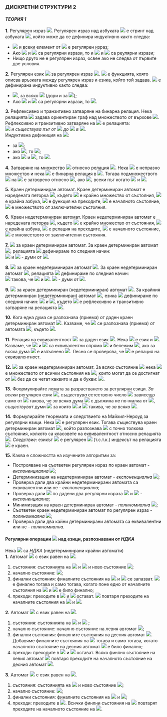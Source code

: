 ### ДИСКРЕТНИ СТРУКТУРИ 2
#### *ТЕОРИЯ 1*

**1.** Регулярен израз <img src="https://latex.codecogs.com/svg.latex?\Large&space;\alpha">. Регулярен израз над азбуката <img src="https://latex.codecogs.com/svg.latex?\Large&space;\sum"> е стринг над азбуката <img src="https://latex.codecogs.com/svg.latex?\Large&space;\sum\cup\{\varnothing{,\cdot},\cup{,}\ast\}">, който може да се дефинира индуктивно както следва:
- <img src="https://latex.codecogs.com/svg.latex?\Large&space;\varnothing"> и всеки елемент от <img src="https://latex.codecogs.com/svg.latex?\Large&space;\sum"> е регулярен израз;
- Ако <img src="https://latex.codecogs.com/svg.latex?\Large&space;\alpha"> и <img src="https://latex.codecogs.com/svg.latex?\Large&space;\beta"> са регулярни изрази, то и <img src="https://latex.codecogs.com/svg.latex?\Large&space;\alpha{\cdot}\beta{,{\;}}\alpha{\cup}\beta"> и <img src="https://latex.codecogs.com/svg.latex?\Large&space;\alpha^{\ast}"> са реулярни изрази;
- Нищо друго не е регулярен израз, освен ако не следва от първите две условия.

**2.** Регулярен език <img src="https://latex.codecogs.com/svg.latex?\Large&space;L(\alpha)"> за регулярен израз <img src="https://latex.codecogs.com/svg.latex?\Large&space;\alpha">. <img src="https://latex.codecogs.com/svg.latex?\Large&space;L"> е функцията, която описва връзката между регулярен израз и езика, който той задава. <img src="https://latex.codecogs.com/svg.latex?\Large&space;L"> е дефинирана индуктивно както следва:
- <img src="https://latex.codecogs.com/svg.latex?\Large&space;L(\varnothing)=\varnothing{,{\;}}L(a)=\{a\}{\;}">, за всяко <img src="https://latex.codecogs.com/svg.latex?\Large&space;a\in{\sum}"> (дори и за <img src="https://latex.codecogs.com/svg.latex?\Large&space;a=\epsilon">);
- Ако <img src="https://latex.codecogs.com/svg.latex?\Large&space;\alpha"> и <img src="https://latex.codecogs.com/svg.latex?\Large&space;\beta"> са регулярни изрази, то <img src="https://latex.codecogs.com/svg.latex?\Large&space;L(\alpha{\cdot}\beta)=L(\alpha)\cdot{L(\beta)},{\;}L(\alpha\cup\beta)=L(\alpha)\cup{L(\beta)},{\;}L(\alpha^{\ast})=\big(L(\alpha)\big)^{\ast}">.

**3.** Рефлексивно и транзитивно затваряне на бинарна релация. Нека релацията <img src="https://latex.codecogs.com/svg.latex?\Large&space;R\subseteq{A^2}"> задава ориентиран граф над множеството от върхове <img src="https://latex.codecogs.com/svg.latex?\Large&space;A">. Рефлексивно и транзитивно затваряне на <img src="https://latex.codecogs.com/svg.latex?\Large&space;R"> е релацията:<br> <img src="https://latex.codecogs.com/svg.latex?\Large&space;R^{\ast}=\{(a,b):a,b\in{A}"> *и съществува път от* <img src="https://latex.codecogs.com/svg.latex?\Large&space;a"> *до* <img src="https://latex.codecogs.com/svg.latex?\Large&space;b"> *в* <img src="https://latex.codecogs.com/svg.latex?\Large&space;R\}">.<br>
Индуктивна дефиниция на <img src="https://latex.codecogs.com/svg.latex?\Large&space;R^{\ast}">:<br>
- за <img src="https://latex.codecogs.com/svg.latex?\Large&space;\forall{a}\in{A},{\;}(a,a)\in{R^{\ast}}">;
- ако <img src="https://latex.codecogs.com/svg.latex?\Large&space;(a,b)\in{R}">, то <img src="https://latex.codecogs.com/svg.latex?\Large&space;(a,b)\in{R^{\ast}}">;
- ако <img src="https://latex.codecogs.com/svg.latex?\Large&space;(a,b)\in{R^{\ast}}"> и <img src="https://latex.codecogs.com/svg.latex?\Large&space;(b,c)\in{R^{\ast}}">, то <img src="https://latex.codecogs.com/svg.latex?\Large&space;(a,c)\in{R^{\ast}}">.

**4.** Затваряне на множество <img src="https://latex.codecogs.com/svg.latex?\Large&space;B\subseteq{A}"> относно релация <img src="https://latex.codecogs.com/svg.latex?\Large&space;B\subseteq{A^2}">. Нека <img src="https://latex.codecogs.com/svg.latex?\Large&space;A"> e непразно множество и нека <img src="https://latex.codecogs.com/svg.latex?\Large&space;R\subseteq{A^2}"> е бинарна релация в <img src="https://latex.codecogs.com/svg.latex?\Large&space;A">. Тогава подмножеството <img src="https://latex.codecogs.com/svg.latex?\Large&space;B"> на <img src="https://latex.codecogs.com/svg.latex?\Large&space;A{\;}{\;}(B\subseteq{A})"> е затворено относно <img src="https://latex.codecogs.com/svg.latex?\Large&space;R">, ако <img src="https://latex.codecogs.com/svg.latex?\Large&space;b_2\in{B}">, всеки път когато <img src="https://latex.codecogs.com/svg.latex?\Large&space;b_1\in{B}"> и <img src="https://latex.codecogs.com/svg.latex?\Large&space;(b_1,b_2)\in{R}">.

**5.** Краен детерминиран автомат. Краен детерминиран автомат е наредената петорка <img src="https://latex.codecogs.com/svg.latex?\Large&space;M=(K,\sum{,}\delta{,}s,F)">, където <img src="https://latex.codecogs.com/svg.latex?\Large&space;K"> е крайно множество от състояния, <img src="https://latex.codecogs.com/svg.latex?\Large&space;\sum"> е крайна азбука, <img src="https://latex.codecogs.com/svg.latex?\Large&space;\delta{:}K\times{\sum}\rightarrow{K}"> е функция на преходите, <img src="https://latex.codecogs.com/svg.latex?\Large&space;s\in{K}"> е началното състояние, <img src="https://latex.codecogs.com/svg.latex?\Large&space;F\subseteq{K}"> е множеството от заключителни състояния.

**6.** Краен недетерминиран автомат. Краен недетерминиран автомат е наредената петорка <img src="https://latex.codecogs.com/svg.latex?\Large&space;M=(K,\sum{,}\Delta{,}s,F)">, където <img src="https://latex.codecogs.com/svg.latex?\Large&space;K"> е крайно множество от състояния, <img src="https://latex.codecogs.com/svg.latex?\Large&space;\sum"> е крайна азбука, <img src="https://latex.codecogs.com/svg.latex?\Large&space;\Delta\subseteq{K}\times{(\sum\cup\{\epsilon\})}\times{K}"> е релация на преходите, <img src="https://latex.codecogs.com/svg.latex?\Large&space;s\in{K}"> е началното състояние, <img src="https://latex.codecogs.com/svg.latex?\Large&space;F\subseteq{K}"> е множеството от заключителни състояния.

**7.** <img src="https://latex.codecogs.com/svg.latex?\Large&space;\vdash_M"> за краен детерминиран автомат. За краен детерминиран автомат <img src="https://latex.codecogs.com/svg.latex?\Large&space;M=(K,\sum{,}\delta{,}s,F)">, релацията <img src="https://latex.codecogs.com/svg.latex?\Large&space;\vdash_M"> дефинираме по следния начин:<br>
<img src="https://latex.codecogs.com/svg.latex?\Large&space;(q,w)\vdash_M(q',w')\Leftrightarrow{w=aw'}"> и <img src="https://latex.codecogs.com/svg.latex?\Large&space;\delta{(q,a)}=q',a\in{\sum};{\;}q,q'\in{K};{\;}w,w'"> - думи от <img src="https://latex.codecogs.com/svg.latex?\Large&space;\sum^{\ast}">.

**8.** <img src="https://latex.codecogs.com/svg.latex?\Large&space;\vdash_M"> за краен недетерминиран автомат <img src="https://latex.codecogs.com/svg.latex?\Large&space;M">. За краен недетерминиран автомат <img src="https://latex.codecogs.com/svg.latex?\Large&space;M=(K,\sum{,}\Delta{,}s,F)">, релацията <img src="https://latex.codecogs.com/svg.latex?\Large&space;\vdash_M"> дефинираме по следния начин:<br>
<img src="https://latex.codecogs.com/svg.latex?\Large&space;(q,w)\vdash_M{(q',w')}\Leftrightarrow{\exists{u}}\in{\sum}\cup\{\epsilon\}"> такова, че <img src="https://latex.codecogs.com/svg.latex?\Large&space;w=uw'"> и <img src="https://latex.codecogs.com/svg.latex?\Large&space;(q,u,q')\in\Delta">. <img src="https://latex.codecogs.com/svg.latex?\Large&space;q,q'\in{K};{\;}w,w'"> - думи от <img src="https://latex.codecogs.com/svg.latex?\Large&space;\sum{\ast}">.

**9.** <img src="https://latex.codecogs.com/svg.latex?\Large&space;L(M)"> за краен детерминиран (недетерминиран) автомат <img src="https://latex.codecogs.com/svg.latex?\Large&space;M">. За крайния детерминиран (недетерминиран) автомат <img src="https://latex.codecogs.com/svg.latex?\Large&space;M=(K,\sum{,}\Delta{,}s,F)">, езика <img src="https://latex.codecogs.com/svg.latex?\Large&space;L(M)"> дефинираме по следния начин: <img src="https://latex.codecogs.com/svg.latex?\Large&space;L(M)=\{w|w\in{\sum}\ast"> *и* <img src="https://latex.codecogs.com/svg.latex?\Large&space;(s,w)\vdash_M^{\ast}(q,\epsilon{)},q\in{F}\}">, където <img src="https://latex.codecogs.com/svg.latex?\Large&space;\vdash_M^{\ast}"> е рефлексивно и транзитивно затваряне на релацията <img src="https://latex.codecogs.com/svg.latex?\Large&space;\vdash_M^{\ast}">.

**10.** Кога една дума се разпознава (приема) от даден краен детерминиран автомат <img src="https://latex.codecogs.com/svg.latex?\Large&space;M">. Казваме, че <img src="https://latex.codecogs.com/svg.latex?\Large&space;w\in{\sum{\ast}}"> се разпознава (приема) от автомата <img src="https://latex.codecogs.com/svg.latex?\Large&space;M=(K,\sum{,}\delta{,}s,F)\Leftrightarrow{(s,w)\vdash_M^{\ast}}(f,\epsilon)">, където <img src="https://latex.codecogs.com/svg.latex?\Large&space;w\in\sum{\ast},f\in{F}">.

**11.** Релация на еквивалентност <img src="https://latex.codecogs.com/svg.latex?\Large&space;\approx_L"> за даден език <img src="https://latex.codecogs.com/svg.latex?\Large&space;L">. Нека <img src="https://latex.codecogs.com/svg.latex?\Large&space;L\subseteq{\sum{\ast}}"> е език и <img src="https://latex.codecogs.com/svg.latex?\Large&space;x,y\in\sum{\ast}">. Казваме, че <img src="https://latex.codecogs.com/svg.latex?\Large&space;x"> и <img src="https://latex.codecogs.com/svg.latex?\Large&space;y"> са еквивалентни спрямо <img src="https://latex.codecogs.com/svg.latex?\Large&space;L"> и бележим <img src="https://latex.codecogs.com/svg.latex?\Large&space;x\approx_L{y}">, ако за всяка дума <img src="https://latex.codecogs.com/svg.latex?\Large&space;z\in\sum{\ast}"> е изпълнено <img src="https://latex.codecogs.com/svg.latex?\Large&space;xz\in{L}\Leftrightarrow{yz\in{L}}">. Лесно се проверява, че <img src="https://latex.codecogs.com/svg.latex?\Large&space;\approx_L"> е релация на еквивалентност.

**12.** <img src="https://latex.codecogs.com/svg.latex?\Large&space;E(q)"> за краен недетерминиран автомат. За всяко състояние <img src="https://latex.codecogs.com/svg.latex?\Large&space;q\in{K}"> нека <img src="https://latex.codecogs.com/svg.latex?\Large&space;E(q)"> е множеството от всички състояния на <img src="https://latex.codecogs.com/svg.latex?\Large&space;M">, които могат да се достигнат от <img src="https://latex.codecogs.com/svg.latex?\Large&space;q"> без да се четат каквито и да е букви: <img src="https://latex.codecogs.com/svg.latex?\Large&space;E(q)=\{p\in{K}:(q,\epsilon)\vdash_M^{\ast}(p,\epsilon)\}">.

**13.** Фоормулирайте лемата за разрастването за регулярни езици. *За всеки* регулярен език <img src="https://latex.codecogs.com/svg.latex?\Large&space;L">, *съществува* естествено число <img src="https://latex.codecogs.com/svg.latex?\Large&space;n\ge{1}"> зависещо само от <img src="https://latex.codecogs.com/svg.latex?\Large&space;L"> такова, че *за всякa* дума  <img src="https://latex.codecogs.com/svg.latex?\Large&space;w\in{L}"> с дължина не по-малка от <img src="https://latex.codecogs.com/svg.latex?\Large&space;n{\;}:{\;}|w|\ge{n}">, *съществуват* думи <img src="https://latex.codecogs.com/svg.latex?\Large&space;x,y,z"> за които <img src="https://latex.codecogs.com/svg.latex?\Large&space;x\cdot{y}\cdot{z}=w,{\;}y\neq\epsilon"> *и*  <img src="https://latex.codecogs.com/svg.latex?\Large&space;|x\cdot{y}|\le{n}"> такива, че *за всяко* <img src="https://latex.codecogs.com/svg.latex?\Large&space;i\in\mathbb{N}{\;}:{\;}x\cdot{y^i}\cdot{z}\in{L}">.

**14.** Формулирайте теоремата и следствието на Майхил-Нероуд за регулярни езици. Нека <img src="https://latex.codecogs.com/svg.latex?\Large&space;L\subset{\sum{\ast}}"> е регулярен език. Тогава съществува краен детерминиран автомат <img src="https://latex.codecogs.com/svg.latex?\Large&space;M">, който разпознава <img src="https://latex.codecogs.com/svg.latex?\Large&space;L"> с точно толкова състояния, колкото са класовете на еквивалентност относно релацията <img src="https://latex.codecogs.com/svg.latex?\Large&space;\approx_L">. *Следствие:* езикът <img src="https://latex.codecogs.com/svg.latex?\Large&space;L"> е регулярен <img src="https://latex.codecogs.com/svg.latex?\Large&space;\Leftrightarrow"> (т.с.т.к.) индексът на релацията <img src="https://latex.codecogs.com/svg.latex?\Large&space;\approx_L"> е краен.

**15.** Каква е сложността на изучените алгоритми за:
- Построяване на съответен регулярен израз по краен автомат - *експоненциална* <img src="https://latex.codecogs.com/svg.latex?\Large&space;\sigma(3^{|k|})">;
- Детерминизация на недетерминиран автомат - *експоненциална* <img src="https://latex.codecogs.com/svg.latex?\Large&space;\sigma(2^{|k|}|k|^2|\sum||\Delta||k|^3)">;
- Проверка дали два крайни недетерминирани автомата са еквивалентни или не - *експоненциална*;
- Проверка дали <img src="https://latex.codecogs.com/svg.latex?\Large&space;L(\alpha_1)=L(\alpha_2)"> по дадени два регулярни израза <img src="https://latex.codecogs.com/svg.latex?\Large&space;\alpha_1"> и <img src="https://latex.codecogs.com/svg.latex?\Large&space;\alpha_2"> - *експоненциална*;
- Минимизация на краен детерминиран автомат - *полиномиална* <img src="https://latex.codecogs.com/svg.latex?\Large&space;\sigma(|k|^3|\sum|)">;
- Съответен краен недетерминиран автомат по регулярен израз - *полиномиална* <img src="https://latex.codecogs.com/svg.latex?\Large&space;\sigma(2|\alpha|+1)">;
- Проверка дали два кайни детерминирани автомата са еквивалентни или не - *полиномиална*.

#### Регулярни операции <img src="https://latex.codecogs.com/svg.latex?\Large&space;(\cup,\cdot,\ast)"> над езици, разпознавани от *НДКА*
Нека <img src="https://latex.codecogs.com/svg.latex?\Large&space;A_1,A_2"> са *НДКА* (недетерминирани крайни автомати)<br>
**1.** Автомат <img src="https://latex.codecogs.com/svg.latex?\Large&space;A_{\cup}"> с език равен на <img src="https://latex.codecogs.com/svg.latex?\Large&space;L(A_1)\cup{L(A_2)}">. 
1) състояния: състоянията на <img src="https://latex.codecogs.com/svg.latex?\Large&space;A_1"> и <img src="https://latex.codecogs.com/svg.latex?\Large&space;A_2"> и ново състояние <img src="https://latex.codecogs.com/svg.latex?\Large&space;q">;
2) начално състояние: <img src="https://latex.codecogs.com/svg.latex?\Large&space;q">;
3) финални състояния: финалните състояния на <img src="https://latex.codecogs.com/svg.latex?\Large&space;A_1"> и <img src="https://latex.codecogs.com/svg.latex?\Large&space;A_2"> се запазват. <img src="https://latex.codecogs.com/svg.latex?\Large&space;q"> е финално тогава и само тогава, когато поне едно от началните състояния на <img src="https://latex.codecogs.com/svg.latex?\Large&space;A_1"> и <img src="https://latex.codecogs.com/svg.latex?\Large&space;A_2"> е било финално;
4) преходи: преходите в <img src="https://latex.codecogs.com/svg.latex?\Large&space;A_1"> и <img src="https://latex.codecogs.com/svg.latex?\Large&space;A_2"> остават. <img src="https://latex.codecogs.com/svg.latex?\Large&space;q"> повтаря преходите на началните състояния на <img src="https://latex.codecogs.com/svg.latex?\Large&space;A_1"> и <img src="https://latex.codecogs.com/svg.latex?\Large&space;A_2">.

**2.** Автомат <img src="https://latex.codecogs.com/svg.latex?\Large&space;A\cdot"> с език равен на <img src="https://latex.codecogs.com/svg.latex?\Large&space;L(A_1)\cdot{L(A_2)}">. 
1) състояния: състоянията на <img src="https://latex.codecogs.com/svg.latex?\Large&space;A_1"> и <img src="https://latex.codecogs.com/svg.latex?\Large&space;A_2"> ;
2) начално състояние: начално състояние на левия автомат <img src="https://latex.codecogs.com/svg.latex?\Large&space;A_1">;
3) финални състояния: финалните състояния на десния автомат <img src="https://latex.codecogs.com/svg.latex?\Large&space;A_2">. Добавяме финалните състояния на <img src="https://latex.codecogs.com/svg.latex?\Large&space;A_1"> тогава и само тогава, когато началното състояние на десния автомат <img src="https://latex.codecogs.com/svg.latex?\Large&space;A_2"> е било финално;
4) преходи: преходите в <img src="https://latex.codecogs.com/svg.latex?\Large&space;A_1"> и <img src="https://latex.codecogs.com/svg.latex?\Large&space;A_2"> остават. Всяко финлно състояние на левия автомат <img src="https://latex.codecogs.com/svg.latex?\Large&space;A_1"> повтаря преходите на началното състояние на десния автомат <img src="https://latex.codecogs.com/svg.latex?\Large&space;A_2">.

**3.** Автомат <img src="https://latex.codecogs.com/svg.latex?\Large&space;A\ast"> с език равен на <img src="https://latex.codecogs.com/svg.latex?\Large&space;(L(A_1))^{\ast}">. 
1) състояния: състоянията на <img src="https://latex.codecogs.com/svg.latex?\Large&space;A_1"> и ново състояние <img src="https://latex.codecogs.com/svg.latex?\Large&space;q">;
2) начално състояние: <img src="https://latex.codecogs.com/svg.latex?\Large&space;q">;
3) финални състояния: финалните състояния на <img src="https://latex.codecogs.com/svg.latex?\Large&space;A_1"> и <img src="https://latex.codecogs.com/svg.latex?\Large&space;q">;
4) преходи: преходите в <img src="https://latex.codecogs.com/svg.latex?\Large&space;A_1">. Всички финлни състояния на <img src="https://latex.codecogs.com/svg.latex?\Large&space;A\ast"> повтарят преходите на началното състояние на <img src="https://latex.codecogs.com/svg.latex?\Large&space;A_1">.

